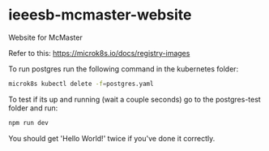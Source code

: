 # ieeesb-mcmaster-website
Website for McMaster


Refer to this: https://microk8s.io/docs/registry-images

To run postgres run the following command in the kubernetes folder:

```bash
microk8s kubectl delete -f=postgres.yaml
```

To test if its up and running (wait a couple seconds) go to the postgres-test folder and run:

```bash
npm run dev
```

You should get 'Hello World!' twice if you've done it correctly.